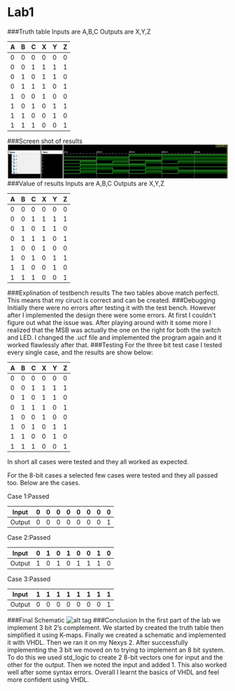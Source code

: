 Lab1
====

###Truth table 
Inputs are A,B,C
Outputs are X,Y,Z

| A | B | C | X | Y | Z |
|---|---|---|---|---|---|
| 0 | 0 | 0 | 0 | 0 | 0 |
| 0 | 0 | 1 | 1 | 1 | 1 |
| 0 | 1 | 0 | 1 | 1 | 0 |
| 0 | 1 | 1 | 1 | 0 | 1 |
| 1 | 0 | 0 | 1 | 0 | 0 |
| 1 | 0 | 1 | 0 | 1 | 1 |
| 1 | 1 | 0 | 0 | 1 | 0 |
| 1 | 1 | 1 | 0 | 0 | 1 |
###Screen shot of results
![alt tag](https://github.com/DanielEichman/Lab1/raw/master/screenshot.JPG)
###Value of results
Inputs are A,B,C
Outputs are X,Y,Z

| A | B | C | X | Y | Z |
|---|---|---|---|---|---|
| 0 | 0 | 0 | 0 | 0 | 0 |
| 0 | 0 | 1 | 1 | 1 | 1 |
| 0 | 1 | 0 | 1 | 1 | 0 |
| 0 | 1 | 1 | 1 | 0 | 1 |
| 1 | 0 | 0 | 1 | 0 | 0 |
| 1 | 0 | 1 | 0 | 1 | 1 |
| 1 | 1 | 0 | 0 | 1 | 0 |
| 1 | 1 | 1 | 0 | 0 | 1 |
###Explination of testbench results
The two tables above match perfectl. This means that my ciruct is correct and can be created. 
###Debugging
Initially there were no errors after testing it with the test bench. However after I implemented the design there were some errors. At first I couldn't figure out what the issue was. After playing around with it some more I realized that the MSB was actually the one on the right for both the switch and LED. I changed the .ucf file and implemented the program again and it worked flawlessly after that.
###Testing 
For the three bit test case I tested every single case, and the results are show below: 

| A | B | C | X | Y | Z |
|---|---|---|---|---|---|
| 0 | 0 | 0 | 0 | 0 | 0 |
| 0 | 0 | 1 | 1 | 1 | 1 |
| 0 | 1 | 0 | 1 | 1 | 0 |
| 0 | 1 | 1 | 1 | 0 | 1 |
| 1 | 0 | 0 | 1 | 0 | 0 |
| 1 | 0 | 1 | 0 | 1 | 1 |
| 1 | 1 | 0 | 0 | 1 | 0 |
| 1 | 1 | 1 | 0 | 0 | 1 |
In short all cases were tested and they all worked as expected.

For the 8-bit cases a selected few cases were tested and they all passed too. Below are the cases. 

Case 1:Passed

| Input  | 0 | 0 | 0 | 0 | 0 | 0 | 0 | 0 |
|--------|---|---|---|---|---|---|---|---|
| Output | 0 | 0 | 0 | 0 | 0 | 0 | 0 | 1 |
Case 2:Passed

| Input  | 0 | 1 | 0 | 1 | 0 | 0 | 1 | 0 |
|--------|---|---|---|---|---|---|---|---|
| Output | 1 | 0 | 1 | 0 | 1 | 1 | 1 | 0 |

Case 3:Passed

| Input  | 1 | 1 | 1 | 1 | 1 | 1 | 1 | 1 |
|--------|---|---|---|---|---|---|---|---|
| Output | 0 | 0 | 0 | 0 | 0 | 0 | 0 | 1 |

###Final Schematic
![alt tag](https://raw2.github.com/DanielEichman/Lab1/master/FinalSchematic.jpg)
###Conclusion
In the first part of the lab we implement 3 bit 2’s complement. We started by created the truth table then simplified it using K-maps. Finally we created a schematic and implemented it with VHDL. Then we ran it on my Nexys 2. After successfully implementing the 3 bit we moved on to trying to implement an 8 bit system. To do this we used std_logic to create 2 8-bit vectors one for input and the other for the output. Then we noted the input and added 1. This also worked well after some syntax errors. Overall I learnt the basics of VHDL and feel more confident using VHDL.

